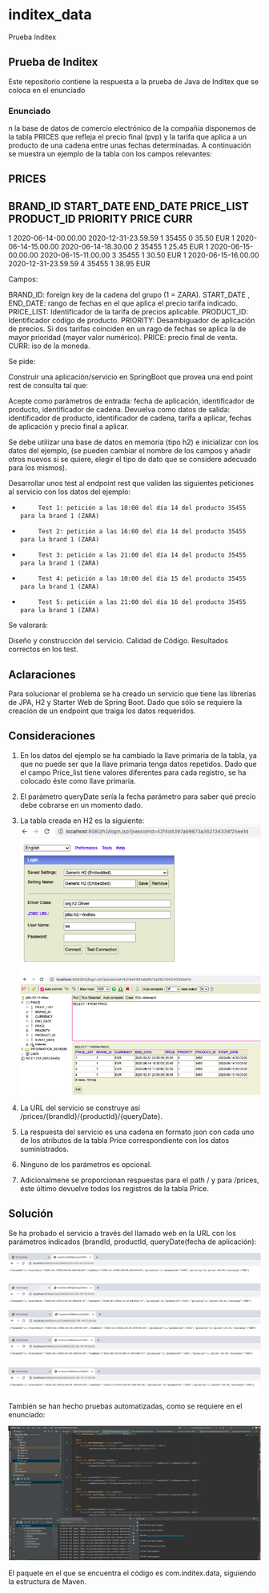 # inditex_data
Prueba Inditex
## Prueba de Inditex

Este repositorio contiene la respuesta a la prueba de Java de Inditex que se coloca en el enunciado

### Enunciado

n la base de datos de comercio electrónico de la compañía disponemos de la tabla PRICES que refleja el precio final (pvp) y la tarifa que aplica a un producto de una cadena entre unas fechas determinadas. A continuación se muestra un ejemplo de la tabla con los campos relevantes:
 
PRICES
-------
 
BRAND_ID         START_DATE                                    END_DATE                        PRICE_LIST                   PRODUCT_ID  PRIORITY                 PRICE           CURR
------------------------------------------------------------------------------------------------------------------------------------------------------------------------------------------------------------------------------------------
1         2020-06-14-00.00.00                        2020-12-31-23.59.59                        1                        35455                0                        35.50            EUR
1         2020-06-14-15.00.00                        2020-06-14-18.30.00                        2                        35455                1                        25.45            EUR
1         2020-06-15-00.00.00                        2020-06-15-11.00.00                        3                        35455                1                        30.50            EUR
1         2020-06-15-16.00.00                        2020-12-31-23.59.59                        4                        35455                1                        38.95            EUR
 
Campos: 
 
BRAND_ID: foreign key de la cadena del grupo (1 = ZARA).
START_DATE , END_DATE: rango de fechas en el que aplica el precio tarifa indicado.
PRICE_LIST: Identificador de la tarifa de precios aplicable.
PRODUCT_ID: Identificador código de producto.
PRIORITY: Desambiguador de aplicación de precios. Si dos tarifas coinciden en un rago de fechas se aplica la de mayor prioridad (mayor valor numérico).
PRICE: precio final de venta.
CURR: iso de la moneda.
 
Se pide:
 
Construir una aplicación/servicio en SpringBoot que provea una end point rest de consulta  tal que:
 
Acepte como parámetros de entrada: fecha de aplicación, identificador de producto, identificador de cadena.
Devuelva como datos de salida: identificador de producto, identificador de cadena, tarifa a aplicar, fechas de aplicación y precio final a aplicar.
 
Se debe utilizar una base de datos en memoria (tipo h2) e inicializar con los datos del ejemplo, (se pueden cambiar el nombre de los campos y añadir otros nuevos si se quiere, elegir el tipo de dato que se considere adecuado para los mismos).
              
Desarrollar unos test al endpoint rest que  validen las siguientes peticiones al servicio con los datos del ejemplo:
                                                                                       
-          Test 1: petición a las 10:00 del día 14 del producto 35455   para la brand 1 (ZARA)
-          Test 2: petición a las 16:00 del día 14 del producto 35455   para la brand 1 (ZARA)
-          Test 3: petición a las 21:00 del día 14 del producto 35455   para la brand 1 (ZARA)
-          Test 4: petición a las 10:00 del día 15 del producto 35455   para la brand 1 (ZARA)
-          Test 5: petición a las 21:00 del día 16 del producto 35455   para la brand 1 (ZARA)
 
 
Se valorará:
 
Diseño y construcción del servicio.
Calidad de Código.
Resultados correctos en los test.


## Aclaraciones

Para solucionar el problema se ha creado un servicio que tiene las librerías de JPA, H2 y Starter Web de Spring Boot. Dado que sólo se requiere la creación de un endpoint que traiga los datos requeridos.


## Consideraciones

1. En los datos del ejemplo se ha cambiado la llave primaria de la tabla, ya que no puede ser que la llave primaria tenga datos repetidos. Dado que el campo Price_list tiene valores diferentes para cada registro, se ha colocado éste como llave primaria.
2. El parámetro queryDate sería la fecha parámetro para saber qué precio debe cobrarse en un momento dado.
3. La tabla creada en H2 es la siguiente:
 ![Image](2.png)
 ![Image](1.png)
 
4. La URL del servicio se construye así /prices/{brandId}/{productId}/{queryDate}. 
5. La respuesta del servicio es una cadena en formato json con cada uno de los atributos de la tabla Price correspondiente con los datos suministrados. 
6. Ninguno de los parámetros es opcional.
7. Adicionalmene se proporcionan respuestas para el path / y para /prices, éste último devuelve todos los registros de la tabla Price.

## Solución
 Se ha probado el servicio a través del llamado web en la URL con los parámetros indicados (brandId, productId, queryDate(fecha de aplicación):
 
 ![Image](3.png)
 ![Image](4.png)
 ![Image](5.png)
 ![Image](6.png)
 ![Image](7.png)
 
 También se han hecho pruebas automatizadas, como se requiere en el enunciado:
 
  ![Image](8.png)
  
  El paquete en el que se encuentra el código es com.inditex.data, siguiendo la estructura de Maven.
  
 


